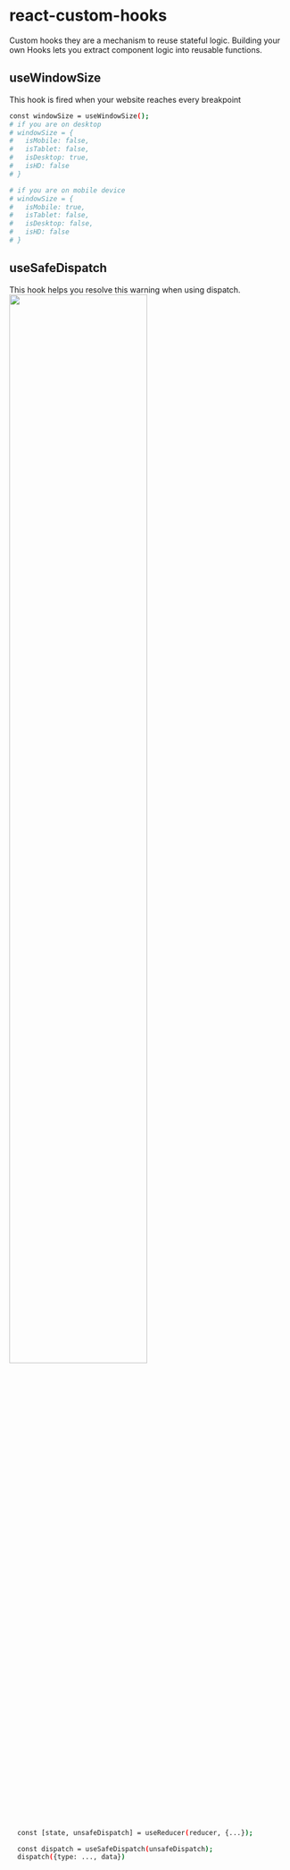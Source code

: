 # react-custom-hooks

Custom hooks they are a mechanism to reuse stateful logic. Building your own Hooks lets you extract component logic into reusable functions.


## useWindowSize
<p>This hook is fired when your website reaches every breakpoint</p>

```sh
const windowSize = useWindowSize();
# if you are on desktop 
# windowSize = { 
#   isMobile: false,
#   isTablet: false,
#   isDesktop: true,
#   isHD: false
# }

# if you are on mobile device 
# windowSize = {
#   isMobile: true,
#   isTablet: false,
#   isDesktop: false,
#   isHD: false
# }
```

## useSafeDispatch

<p align="start">
    This hook helps you resolve this warning when using dispatch.
    <img width="70%" src="https://miro.medium.com/max/1172/1*LNooQtqru3ZavWrnxNs2mQ.png" />
</p>

```sh
  const [state, unsafeDispatch] = useReducer(reducer, {...});

  const dispatch = useSafeDispatch(unsafeDispatch);
  dispatch({type: ..., data})
```

